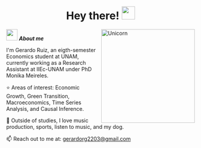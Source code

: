 <h1 align="center"><b>Hey there! </b><img src="https://media.giphy.com/media/hvRJCLFzcasrR4ia7z/giphy.gif" width="35"></h1>

<img align="right" width="250px" alt="Unicorn" src="https://media1.giphy.com/media/v1.Y2lkPTc5MGI3NjExczBqZXQzeGhrNDJ6d2lsdWJ5ZjNzMGJzeTc3bzlneDVqbTdiMjFzcyZlcD12MV9pbnRlcm5hbF9naWZfYnlfaWQmY3Q9Zw/11ISwbgCxEzMyY/giphy.gif" />


<img src="https://media3.giphy.com/media/v1.Y2lkPTc5MGI3NjExeW85YWJwcWdkZWhtam1iMGc2Y2p0N3QyejNicDJ2YWR1cHc5NGQxeiZlcD12MV9pbnRlcm5hbF9naWZfYnlfaWQmY3Q9Zw/3og0IFrHkIglEOg8Ba/giphy.gif" width="30px">&nbsp;***About me*** 


I'm Gerardo Ruiz, an eigth-semester Economics student at UNAM, currently working as a Research Assistant at IIEc-UNAM under PhD Monika Meireles.
  
⭐ Areas of interest: Economic Growth, Green Transition, Macroeconomics, Time Series Analysis, and Causal Inference.

👀 Outside of studies, I love music production, sports, listen to music, and my dog.

📫 Reach out to me at: <a href="mailto:gerardorg2203@gmail.com">gerardorg2203@gmail.com</a>
</div>